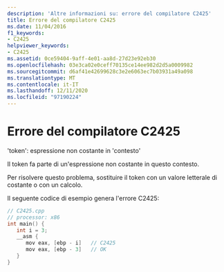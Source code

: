 ```yaml
---
description: 'Altre informazioni su: errore del compilatore C2425'
title: Errore del compilatore C2425
ms.date: 11/04/2016
f1_keywords:
- C2425
helpviewer_keywords:
- C2425
ms.assetid: 0ce59404-9aff-4e01-aa8d-27d23e92eb30
ms.openlocfilehash: 03e3ca02e0ceff70135ce14ee982d2d5a0009982
ms.sourcegitcommit: d6af41e42699628c3e2e6063ec7b03931a49a098
ms.translationtype: MT
ms.contentlocale: it-IT
ms.lasthandoff: 12/11/2020
ms.locfileid: "97190224"
---
```

# <a name="compiler-error-c2425"></a>Errore del compilatore C2425

'token': espressione non costante in 'contesto'

Il token fa parte di un'espressione non costante in questo contesto.

Per risolvere questo problema, sostituire il token con un valore letterale di costante o con un calcolo.

Il seguente codice di esempio genera l'errore C2425:

```cpp
// C2425.cpp
// processor: x86
int main() {
   int i = 3;
   __asm {
      mov eax, [ebp - i]   // C2425
      mov eax, [ebp - 3]   // OK
   }
}
```
